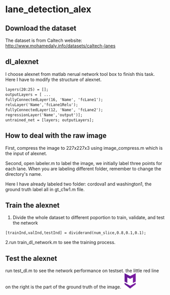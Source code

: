 # lane_detection_alex
## Download the dataset
The dataset is from Caltech website: http://www.mohamedaly.info/datasets/caltech-lanes
## dl_alexnet
I choose alexnet from matlab nerual network tool box to finish this task. Here I have to modify the structure of alexnet.

```% Replace the last few fully connected layers with suitable size layers
layers(20:25) = [];
outputLayers = [ ...
fullyConnectedLayer(16, 'Name', 'fcLane1');
reluLayer('Name','fcLane1Relu');
fullyConnectedLayer(12, 'Name', 'fcLane2');
regressionLayer('Name','output')];
untrained_net = [layers; outputLayers];
```


## How to deal with the raw image
First, compress the image to 227x227x3 using image_compress.m which is the input of alexnet.

Second, open labeler.m to label the image, we initially label three points for each lane. When you are labeling different folder, remember to change the directory's name.

Here I have already labeled two folder: cordova1 and washington1, the ground truth label all in gt_c1w1.m file.

## Train the alexnet

1. Divide the whole dataset to different poportion to train, validate, and test the network

```
[trainInd,valInd,testInd] = dividerand(num_slice,0.8,0.1,0.1);
```

 2.run train_dl_network.m to see the training process.
 
 ## Test the alexnet
run test_dl.m to see the network performance on testset. the little red line on the right is the part of the ground truth of the image.
![alt text](https://github.com/adam-p/markdown-here/raw/master/src/common/images/icon48.png "Trained by 587 images")
